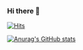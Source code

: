 ### Hi there 👋

[![Hits](https://hits.seeyoufarm.com/api/count/incr/badge.svg?url=https%3A%2F%2Fgithub.com%2FBookgom&count_bg=%23505CFF&title_bg=%23555555&icon=&icon_color=%23DCDCDC&title=hits&edge_flat=false)](https://hits.seeyoufarm.com)

[![Anurag's GitHub stats](https://github-readme-stats.vercel.app/api?username=Bookgom)](https://github.com/anuraghazra/github-readme-stats)
